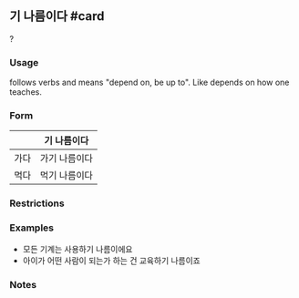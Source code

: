 ## 기 나름이다 #card
?
### Usage
follows verbs and means "depend on, be up to". Like depends on how one teaches.
### Form
<!--SR:!2024-12-12,2,230-->

|     | 기 나름이다  |
| --- | ------- |
| 가다  | 가기 나름이다 |
| 먹다  | 먹기 나름이다 |
### Restrictions

### Examples
* 모든 기계는 사용하기 나름이에요
* 아이가 어떤 사람이 되는가 하는 건 교육하기 나름이죠
### Notes
